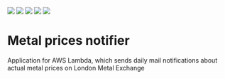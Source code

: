 [![](https://img.shields.io/badge/Java-21-blue)](/pom.xml)
[![](https://img.shields.io/badge/Spring%20Boot-3.5.7-blue)](/pom.xml)
[![](https://img.shields.io/badge/Testcontainers-2.0.1-blue)](/metal-prices-lambda/pom.xml)
[![](https://img.shields.io/badge/Maven-3.9.11-blue)](https://img.shields.io/badge/maven-v3.9.11-blue)
[![](https://img.shields.io/badge/License-MIT-blue.svg)](https://opensource.org/licenses/MIT)

# Metal prices notifier
Application for AWS Lambda, which sends daily mail notifications about actual metal prices on London Metal Exchange
